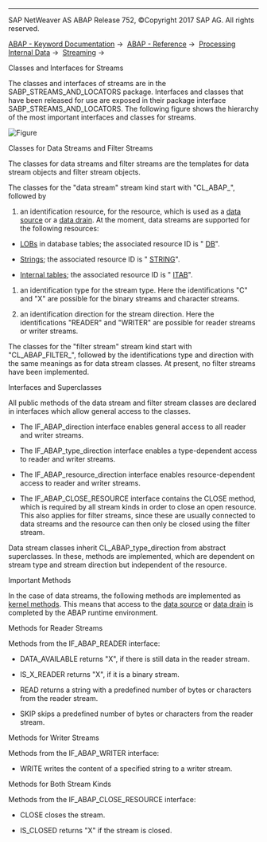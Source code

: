   

* * *

SAP NetWeaver AS ABAP Release 752, ©Copyright 2017 SAP AG. All rights reserved.

[ABAP - Keyword Documentation](javascript:call_link\('abenabap.htm'\)) →  [ABAP - Reference](javascript:call_link\('abenabap_reference.htm'\)) →  [Processing Internal Data](javascript:call_link\('abenabap_data_working.htm'\)) →  [Streaming](javascript:call_link\('abenstreaming.htm'\)) → 

Classes and Interfaces for Streams

The classes and interfaces of streams are in the SABP\_STREAMS\_AND\_LOCATORS package. Interfaces and classes that have been released for use are exposed in their package interface SABP\_STREAMS\_AND\_LOCATORS. The following figure shows the hierarchy of the most important interfaces and classes for streams.

![Figure](abdoc_streaming.gif)

Classes for Data Streams and Filter Streams

The classes for data streams and filter streams are the templates for data stream objects and filter stream objects.

The classes for the "data stream" stream kind start with "CL\_ABAP\_", followed by

1.  an identification resource, for the resource, which is used as a [data source](javascript:call_link\('abendata_source_glosry.htm'\) "Glossary Entry") or a [data drain](javascript:call_link\('abendata_source_glosry.htm'\) "Glossary Entry"). At the moment, data streams are supported for the following resources:

-   [LOBs](javascript:call_link\('abenlob_glosry.htm'\) "Glossary Entry") in database tables; the associated resource ID is " [DB](javascript:call_link\('abenopen_sql_streaming.htm'\))".

-   [Strings](javascript:call_link\('abenstring_glosry.htm'\) "Glossary Entry"); the associated resource ID is " [STRING](javascript:call_link\('abenstring_streams.htm'\))".

-   [Internal tables](javascript:call_link\('abeninternal_table_glosry.htm'\) "Glossary Entry"); the associated resource ID is " [ITAB](javascript:call_link\('abenitab_streams.htm'\))".
    

1.  an identification type for the stream type. Here the identifications "C" and "X" are possible for the binary streams and character streams.
    
2.  an identification direction for the stream direction. Here the identifications "READER" and "WRITER" are possible for reader streams or writer streams.

The classes for the "filter stream" stream kind start with "CL\_ABAP\_FILTER\_", followed by the identifications type and direction with the same meanings as for data stream classes. At present, no filter streams have been implemented.

Interfaces and Superclasses

All public methods of the data stream and filter stream classes are declared in interfaces which allow general access to the classes.

-   The IF\_ABAP\_direction interface enables general access to all reader and writer streams.

-   The IF\_ABAP\_type\_direction interface enables a type-dependent access to reader and writer streams.

-   The IF\_ABAP\_resource\_direction interface enables resource-dependent access to reader and writer streams.

-   The IF\_ABAP\_CLOSE\_RESOURCE interface contains the CLOSE method, which is required by all stream kinds in order to close an open resource. This also applies for filter streams, since these are usually connected to data streams and the resource can then only be closed using the filter stream.

Data stream classes inherit CL\_ABAP\_type\_direction from abstract superclasses. In these, methods are implemented, which are dependent on stream type and stream direction but independent of the resource.

Important Methods

In the case of data streams, the following methods are implemented as [kernel methods](javascript:call_link\('abenkernel_method_glosry.htm'\) "Glossary Entry"). This means that access to the [data source](javascript:call_link\('abendata_source_glosry.htm'\) "Glossary Entry") or [data drain](javascript:call_link\('abendata_sink_glosry.htm'\) "Glossary Entry") is completed by the ABAP runtime environment.

Methods for Reader Streams

Methods from the IF\_ABAP\_READER interface:

-   DATA\_AVAILABLE returns "X", if there is still data in the reader stream.

-   IS\_X\_READER returns "X", if it is a binary stream.

-   READ returns a string with a predefined number of bytes or characters from the reader stream.

-   SKIP skips a predefined number of bytes or characters from the reader stream.

Methods for Writer Streams

Methods from the IF\_ABAP\_WRITER interface:

-   WRITE writes the content of a specified string to a writer stream.

Methods for Both Stream Kinds

Methods from the IF\_ABAP\_CLOSE\_RESOURCE interface:

-   CLOSE closes the stream.

-   IS\_CLOSED returns "X" if the stream is closed.